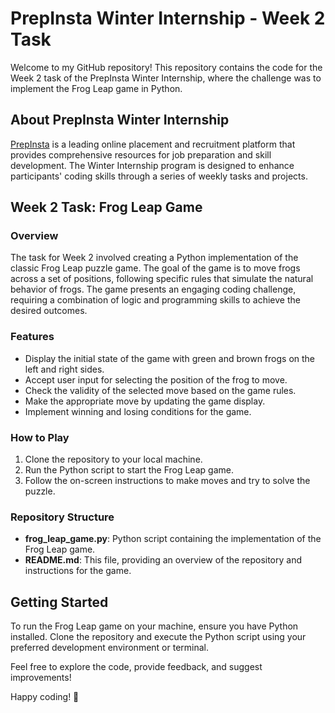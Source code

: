 # PrepInsta Winter Internship - Week 2 Task

Welcome to my GitHub repository! This repository contains the code for the Week 2 task of the PrepInsta Winter Internship, where the challenge was to implement the Frog Leap game in Python.

## About PrepInsta Winter Internship

[PrepInsta](https://prepinsta.com/) is a leading online placement and recruitment platform that provides comprehensive resources for job preparation and skill development. The Winter Internship program is designed to enhance participants' coding skills through a series of weekly tasks and projects.

## Week 2 Task: Frog Leap Game

### Overview

The task for Week 2 involved creating a Python implementation of the classic Frog Leap puzzle game. The goal of the game is to move frogs across a set of positions, following specific rules that simulate the natural behavior of frogs. The game presents an engaging coding challenge, requiring a combination of logic and programming skills to achieve the desired outcomes.

### Features

- Display the initial state of the game with green and brown frogs on the left and right sides.
- Accept user input for selecting the position of the frog to move.
- Check the validity of the selected move based on the game rules.
- Make the appropriate move by updating the game display.
- Implement winning and losing conditions for the game.

### How to Play

1. Clone the repository to your local machine.
2. Run the Python script to start the Frog Leap game.
3. Follow the on-screen instructions to make moves and try to solve the puzzle.

### Repository Structure

- **frog_leap_game.py**: Python script containing the implementation of the Frog Leap game.
- **README.md**: This file, providing an overview of the repository and instructions for the game.

## Getting Started

To run the Frog Leap game on your machine, ensure you have Python installed. Clone the repository and execute the Python script using your preferred development environment or terminal.

Feel free to explore the code, provide feedback, and suggest improvements!

Happy coding! 🚀
